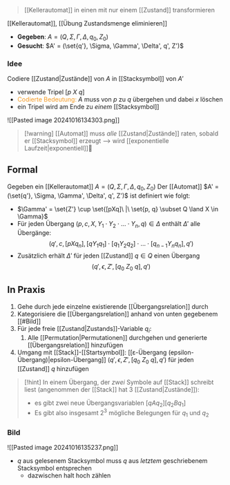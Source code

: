 > [[Kellerautomat]] in einen mit nur einem [[Zustand]] transformieren

[[Kellerautomat]], [[Übung Zustandsmenge eliminieren]]


- **Gegeben**: $A = (Q, \Sigma, \Gamma, \Delta, q_{0}, Z_{0})$
- **Gesucht**: $A' = (\set{q'}, \Sigma, \Gamma', \Delta', q', Z')$

### Idee
Codiere [[Zustand|Zustände]] von $A$ in [[Stacksymbol]] von $A'$
- verwende Tripel $[p\ X\ q]$   
- <span style="color:rgb(245, 154, 35)">Codierte Bedeutung:</span> $A$ muss von $p$ zu $q$ übergehen und dabei $x$ löschen
- ein Tripel wird am Ende zu _einem_ [[Stacksymbol]]

![[Pasted image 20241016134303.png]]

> [!warning] [[Automat]] muss _alle_ [[Zustand|Zustände]] raten, sobald er [[Stacksymbol]] erzeugt --> wird [[exponentielle Laufzeit|exponentiell]]🥲

## Formal
Gegeben ein [[Kellerautomat]] $A = (Q, \Sigma, \Gamma, \Delta, q_{0}, Z_{0})$
Der [[Automat]] $A' = (\set{q'}, \Sigma, \Gamma', \Delta', q', Z')$ ist definiert wie folgt:
- $\Gamma' = \set{Z'} \cup \set{[pXq]\ |\ \set{p, q} \subset Q \land X \in \Gamma}$
- Für jeden Übergang $(p, c, X, Y_{1}\cdot Y_{2}\cdot ...\cdot Y_{n}, q) \in \Delta$ enthält $\Delta'$ alle Übergänge:
$$(q', c, [pXq_{n}], [qY_{1}q_{1}]\cdot[q_{1}Y_{2}q_{2}]\cdot...\cdot[q_{n-1}Y_{n}q_{n}], q')$$
- Zusätzlich erhält $\Delta'$ für jeden [[Zustand]] $q \in Q$ einen Übergang
$$(q', \epsilon, Z', [q_{0}\ Z_{0}\ q], q')$$


## In Praxis
1. Gehe durch jede einzelne existierende [[Übergangsrelation]] durch
2. Kategorisiere die [[Übergangsrelation]] anhand von unten gegebenem [[#Bild]] 
3. Für jede freie [[Zustand|Zustands]]-Variable $q_{i}$:
	1. Alle [[Permutation|Permutationen]] durchgehen und generierte [[Übergangsrelation]] hinzufügen
4. Umgang mit  [[Stack]]-[[Startsymbol]]: [[ε-Übergang (epsilon-Übergang)|epsilon-Übergang]] $(q', \epsilon, Z', [q_{0}\ Z_{0}\ q], q')$ für jeden [[Zustand]] $q$ hinzufügen

> [!hint] In einem Übergang, der _zwei_ Symbole auf [[Stack]] schreibt liest (angenommen der [[Stack]] hat $3$ [[Zustand|Zustände]]):
> - es gibt zwei neue Übergangsvariablen $[qAq_{2}][q_{2}Bq_{1}]$
> - Es gibt also insgesamt $2^{3}$ mögliche Belegungen für $q_{1}$ und $q_{2}$
 

### Bild
![[Pasted image 20241016135237.png]]

- $q$ aus gelesenem Stacksymbol muss $q$ aus _letztem_ geschriebenem Stacksymbol entsprechen
	- dazwischen halt hoch zählen
